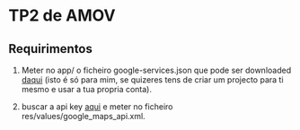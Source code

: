 # TP2 de AMOV

## Requirimentos

1. Meter no app/ o ficheiro google-services.json que pode ser downloaded [daqui](https://console.firebase.google.com/project/amov-tp2/settings/general/android:pt.isec.a2017014841.tp2) (isto é só para mim, se quizeres tens de criar um projecto para ti mesmo e usar a tua propria conta).

2. buscar a api key [aqui](https://console.cloud.google.com/flows/enableapi?apiid=maps_android_backend&keyType=CLIENT_SIDE_ANDROID&r=2E:F3:FB:B9:46:BA:C3:E5:81:27:58:CC:BB:03:1A:B7:77:51:44:17;pt.isec.a2017014841.tp2&dcccrf=1&pli=1) e meter no ficheiro res/values/google_maps_api.xml.
